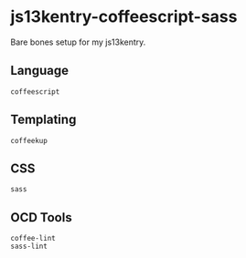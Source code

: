 # js13kentry-coffeescript-sass

Bare bones setup for my js13kentry.

## Language
    coffeescript
## Templating
    coffeekup
## CSS
    sass
## OCD Tools
    coffee-lint
    sass-lint